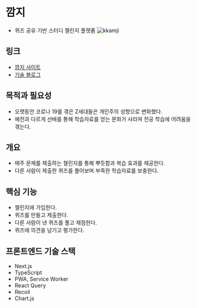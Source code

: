 # 깜지

- 퀴즈 공유 기반 스터디 챌린지 플랫폼
  ![kkamji](https://s3.us-west-2.amazonaws.com/secure.notion-static.com/74d93bec-d183-4edb-bd32-6845c1b60a5f/slide_1.jpg?X-Amz-Algorithm=AWS4-HMAC-SHA256&X-Amz-Content-Sha256=UNSIGNED-PAYLOAD&X-Amz-Credential=AKIAT73L2G45EIPT3X45%2F20221127%2Fus-west-2%2Fs3%2Faws4_request&X-Amz-Date=20221127T082643Z&X-Amz-Expires=86400&X-Amz-Signature=b0740180625019de8d090c9e9209d9c01a712f54d7c38f603cc8d529c0cb2c59&X-Amz-SignedHeaders=host&response-content-disposition=filename%3D%22slide%25201.jpg%22&x-id=GetObject)

## 링크

- [깜지 사이트](www.kkamjidot.com)
- [기술 블로그](https://velog.io/@chchaeun/series/%EC%9C%A0%EC%A0%80%EC%97%90-%EC%9D%98%ED%95%9C-%EC%9C%A0%EC%A0%80%EB%A5%BC-%EC%9C%84%ED%95%9C-%EA%B9%9C%EC%A7%80-%EA%B0%9C%EB%B0%9C%EA%B8%B0)

## 목적과 필요성

- 오랫동안 코로나 19를 겪은 Z세대들은 개인주의 성향으로 변화했다.
- 예전과 다르게 선배를 통해 학습자료를 얻는 문화가 사라져 전공 학습에 어려움을 겪는다.

## 개요

- 매주 문제를 제출하는 챌린지를 통해 뿌듯함과 복습 효과를 제공한다.
- 다른 사람이 제출한 퀴즈를 풀어보며 부족한 학습자료를 보충한다.

## 핵심 기능

- 챌린지에 가입한다.
- 퀴즈를 만들고 제출한다.
- 다른 사람이 낸 퀴즈를 풀고 채점한다.
- 퀴즈에 의견을 남기고 평가한다.

## 프론트엔드 기술 스택

- Next.js
- TypeScript
- PWA, Service Worker
- React Query
- Recoil
- Chart.js
